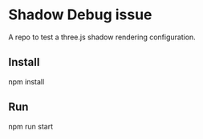 # Shadow Debug issue
A repo to test a three.js shadow rendering configuration.

## Install

npm install

## Run

npm run start